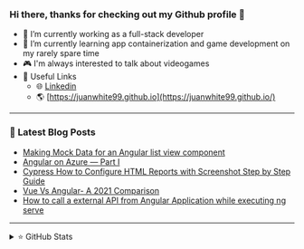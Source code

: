 ### Hi there, thanks for checking out my Github profile 👀
- 👷 I’m currently working as a full-stack developer
- 🧙 I’m currently learning app containerization and game development on my rarely spare time
- 🎮 I'm always interested to talk about videogames
- 🔌 Useful Links
	- 🌐 [Linkedin](https://www.linkedin.com/in/juan-pablo-lb99/)
	- 🌎 [https://juanwhite99.github.io](https://juanwhite99.github.io/)

---
### 📕 Latest Blog Posts
<!-- BLOG-POST-LIST:START -->
- [Making Mock Data for an Angular list view component](https://dev.to/michaelahoffman/making-mock-data-for-an-angular-list-view-component-41op)
- [Angular on Azure — Part I](https://dev.to/ngconf/angular-on-azure-part-i-gng)
- [Cypress How to Configure HTML Reports with Screenshot Step by Step Guide](https://dev.to/ganeshsirsi/cypress-how-to-configure-html-results-with-screenshot-step-by-step-guide-55n7)
- [Vue Vs Angular- A 2021 Comparison](https://dev.to/ltdsolace/vue-vs-angular-a-2021-comparison-14hm)
- [How to call a external API from Angular Application while executing ng serve](https://dev.to/surya_n/how-to-call-a-external-api-from-angular-application-while-executing-ng-serve-p99)
<!-- BLOG-POST-LIST:END -->

---
<details>
  <summary>⭐ GitHub Stats</summary>
  <img align="left" alt="GitHub Stats" src="https://github-readme-stats.vercel.app/api/top-langs/?username=juanwhite99&show_icons=true&hide_border=true" />
  <img align="left" alt="GitHub Stats" src="https://github-readme-stats.vercel.app/api?username=juanwhite99&show_icons=true&hide_border=true" />
</details>
